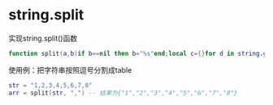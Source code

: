 # string.split

实现string.split()函数

```lua
function split(a,b)if b==nil then b="%s"end;local c={}for d in string.gmatch(a,"([^"..b.."]+)")do table.insert(c,d)end;return c end
```

使用例：把字符串按照逗号分割成table

```lua
str = "1,2,3,4,5,6,7,8"
arr = split(str, ",") -- 结果为{"1","2","3","4","5","6","7","8"}
```
